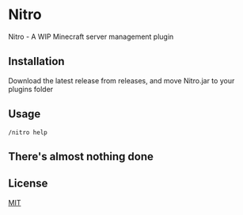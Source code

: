 # Nitro
Nitro - A WIP Minecraft server management plugin

## Installation

Download the latest release from releases, and move Nitro.jar to your plugins folder

## Usage

```
/nitro help
```

## There's almost nothing done


## License
[MIT](https://choosealicense.com/licenses/mit/)
